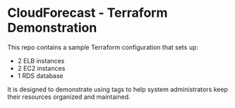 # CloudForecast - Terraform Demonstration
This repo contains a sample Terraform configuration that sets up:

- 2 ELB instances
- 2 EC2 instances
- 1 RDS database

It is designed to demonstrate using tags to help system administrators
keep their resources organized and maintained.
